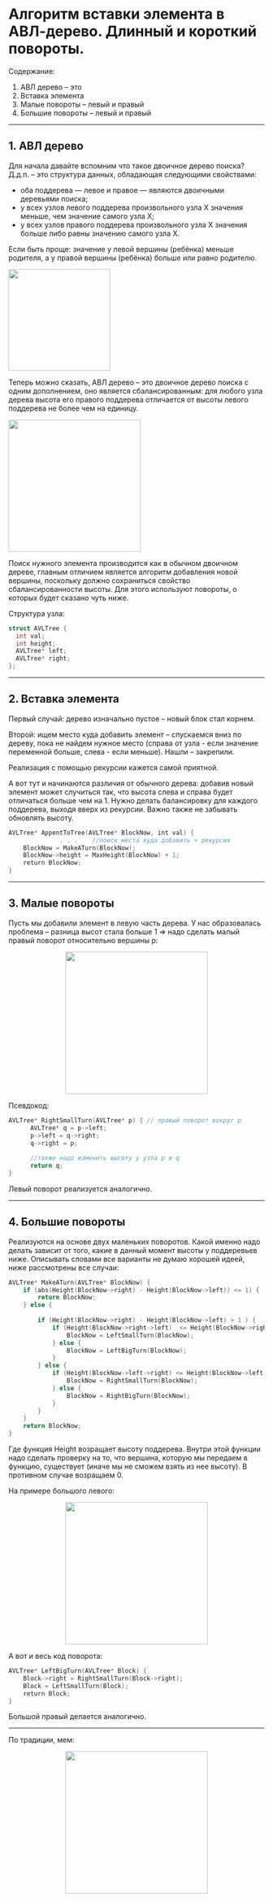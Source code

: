 # Алгоритм вставки элемента в АВЛ-дерево. Длинный и короткий повороты.

Содержание:

1. АВЛ дерево – это
1. Вставка элемента
1. Малые повороты – левый и правый
1. Большие повороты – левый и правый
____


## 1. АВЛ дерево

  Для начала давайте вспомним что такое двоичное дерево поиска? Д.д.п. – это структура данных, обладающая следующими свойствами:
+	оба поддерева — левое и правое — являются двоичными деревьями поиска;
+	у всех узлов левого поддерева произвольного узла X значения меньше, чем значение самого узла X;
+	у всех узлов правого поддерева произвольного узла X значения больше либо равны значению самого узла X.

  Если быть проще: значение у левой вершины (ребёнка) меньше родителя, а у правой вершины (ребёнка) больше или равно родителю. 

<p align="left">
<img src="image/1.jpg" widdth="100" height="200">
</p>
 
  Теперь можно сказать, АВЛ дерево – это двоичное дерево поиска с одним дополнением, оно является сбалансированным: для любого узла дерева высота его правого поддерева отличается от высоты левого поддерева не более чем на единицу.

<p align="left">
<img src="image/2.jpg" widdth="120" height="260">
</p>

  Поиск нужного элемента производится как в обычном двоичном дереве, главным отличием является алгоритм добавления новой вершины, поскольку должно сохраниться свойство сбалансированности высоты. Для этого используют повороты, о которых будет сказано чуть ниже.

Структура узла:
```c++
struct AVLTree {
  int val;
  int height;
  AVLTree* left;
  AVLTree* right;
};
```
____


## 2. Вставка элемента


  Первый случай: дерево изначально пустое – новый блок стал корнем.

  Второй: ищем место куда добавить элемент – спускаемся вниз по дереву, пока не найдем нужное место (справа от узла - если значение переменной больше, слева - если меньше). Нашли – закрепили. 

  Реализация с помощью рекурсии кажется самой приятной.

  А вот тут и начинаются различия от обычного дерева: добавив новый элемент может случиться так, что высота слева и справа будет отличаться больше чем на 1. Нужно делать балансировку для каждого поддерева, выходя вверх из рекурсии. Важно также не забывать обновлять высоту. 
```c++
AVLTree* AppentToTree(AVLTree* BlockNow, int val) {
              . . .    //поиск места куда добавить + рекурсия 
    BlockNow = MakeATurn(BlockNow);
    BlockNow->height = MaxHeight(BlockNow) + 1;
    return BlockNow;
}
```
____


## 3. Малые повороты 

 Пусть мы добавили элемент в левую часть дерева. У нас образовалась проблема – разница высот стала больше 1 => надо сделать малый правый поворот относительно вершины p: 

<p align="center">
<img src="image/3.jpg" widdth="140" height="280">
</p>

  Псевдокод:
```c++
AVLTree* RightSmallTurn(AVLTree* p) { // правый поворот вокруг p
      AVLTree* q = p->left;
      p->left = q->right;
      q->right = p;
  
      //также надо изменить высоту у узла p и q
      return q;
}
```
  Левый поворот реализуется аналогично.
____


## 4. Большие повороты


  Реализуются на основе двух маленьких поворотов. Какой именно надо делать зависит от того, какие в данный момент высоты у поддеревьев ниже. Описывать словами все варианты не думаю хорошей идеей, ниже рассмотрены все случаи:
```c++
AVLTree* MakeATurn(AVLTree* BlockNow) {
    if (abs(Height(BlockNow->right) - Height(BlockNow->left)) <= 1) {
        return BlockNow;
    } else {
    
        if (Height(BlockNow->right) - Height(BlockNow->left) > 1 ) {
            if (Height(BlockNow->right->left)  <= Height(BlockNow->right->right)) {
                BlockNow = LeftSmallTurn(BlockNow);
            } else {
                BlockNow = LeftBigTurn(BlockNow);
            }
        } else {
            if (Height(BlockNow->left->right) <= Height(BlockNow->left->left)) {
                BlockNow = RightSmallTurn(BlockNow);
            } else {
                BlockNow = RightBigTurn(BlockNow);
            }
        }
    }
    return BlockNow;
}
```
  Где функция Height возращает высоту поддерева. Внутри этой функции надо сделать проверку на то, что вершина, которую мы передаем в функцию, существует (иначе мы не сможем взять из нее высоту). В противном случае возращаем 0.

  На примере большого левого:

<p align="center">
<img src="image/4.jpg" widdth="140" height="280">
</p>

  А вот и весь код поворота:
```c++
AVLTree* LeftBigTurn(AVLTree* Block) {
    Block->right = RightSmallTurn(Block->right);
    Block = LeftSmallTurn(Block);
    return Block;
}
```

  Большой правый делается аналогично.
____

  По традиции, мем: 
<p align="center">
<img src="image/мем.jpg" widdth="140" height="280">
</p>

